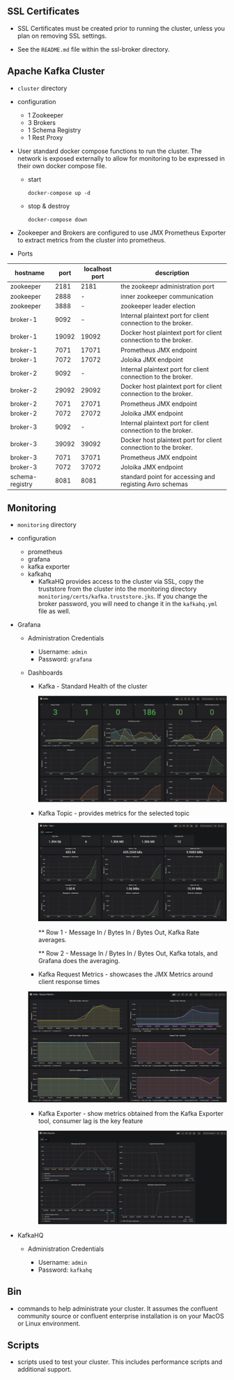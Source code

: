 
## SSL Certificates

  * SSL Certificates must be created prior to running the cluster, unless you plan
    on removing SSL settings.
    
  * See the `README.md` file within the ssl-broker directory.
  
  
## Apache Kafka Cluster

  * `cluster` directory
  
  * configuration
  
    * 1 Zookeeper
    * 3 Brokers
    * 1 Schema Registry
    * 1 Rest Proxy
   
* User standard docker compose functions to run the cluster.
The network is exposed externally to allow for monitoring to be expressed in their
own docker compose file.

  * start
    ```  
    docker-compose up -d
    ```

  * stop & destroy
    ```  
    docker-compose down
    ```

* Zookeeper and Brokers are configured to use JMX Prometheus Exporter to extract
metrics from the cluster into prometheus.
    
* Ports

| hostname | port | localhost port | description |
| --- | --- | --- | --- |
| zookeeper | 2181 | 2181 | the zookeepr administration port |
| zookeeper | 2888 | - | inner zookeeper communication |
| zookeeper | 3888 | - | zookeeper leader election |
| broker-1  | 9092 | - | Internal plaintext port for client connection to the broker. |
| broker-1  | 19092 | 19092 | Docker host plaintext port for client connection to the broker. |
| broker-1  | 7071 | 17071 | Prometheus JMX endpoint |
| broker-1  | 7072 | 17072 | Joloika JMX endpoint |
| broker-2  | 9092 | - | Internal plaintext port for client connection to the broker. |
| broker-2  | 29092 | 29092 | Docker host plaintext port for client connection to the broker. |
| broker-2  | 7071 | 27071 | Prometheus JMX endpoint |
| broker-2  | 7072 | 27072 | Joloika JMX endpoint |
| broker-3  | 9092 | - | Internal plaintext port for client connection to the broker. |
| broker-3  | 39092 | 39092 | Docker host plaintext port for client connection to the broker. |
| broker-3  | 7071 | 37071 | Prometheus JMX endpoint |
| broker-3  | 7072 | 37072 | Joloika JMX endpoint |
| schema-registry | 8081 | 8081 | standard point for accessing and registing Avro schemas |

## Monitoring

 * `monitoring` directory
 
 * configuration
   
   * prometheus
   * grafana
   * kafka exporter
   * kafkahq
     * KafkaHQ provides access to the cluster via SSL, copy the truststore from the cluster
     into the monitoring directory `monitoring/certs/kafka.truststore.jks`. If you change the broker password,
     you will need to change it in the `kafkahq.yml` file as well.
 
 * Grafana
 
   * Administration Credentials
   
     * Username: `admin`
     * Password: `grafana`
     
   * Dashboards
   
     * Kafka - Standard Health of the cluster
     
       ![dashboad](./doc/kafka.png)
    
     * Kafka Topic - provides metrics for the selected topic
     
       ![dashboad](./doc/topic.png)
       
       ** Row 1 - Message In / Bytes In / Bytes Out, Kafka Rate averages.
       
       ** Row 2 - Message In / Bytes In / Bytes Out, Kafka totals, and Grafana does the averaging.
      
     *  Kafka Request Metrics - showcases the JMX Metrics around client response times
     
       ![dashboad](./doc/request-metrics.png)
       
     * Kafka Exporter - show metrics obtained from the Kafka Exporter tool, consumer lag is the key feature
     
       ![dashboad](./doc/exporter.png)
     
 * KafkaHQ
 
   * Administration Credentials
   
     * Username: `admin`
     * Password: `kafkahq`
     

## Bin

 * commands to help administrate your cluster.  It assumes the confluent community source or confluent enterprise
installation is on your MacOS or Linux environment.

## Scripts

 * scripts used to test your cluster. This includes performance scripts and additional support.